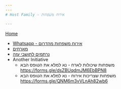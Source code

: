 ```yaml
---
---
# Host Family - אירוח משפחות

---
```

[Home](home.md)

- [Whatsapp - אירוח משפחות מהדרום](<https://chat.whatsapp.com/E6GofQiyosDLndYKKCcC4v>)
- [מארחים](<https://mearhim.vercel.app/>)
- [נרתמים לתושבי עזה](<https://sites.google.com/gshr.co.il/nirtamim/%D7%91%D7%99%D7%AA?authuser=0>)
- Another Initiative
  - משפחות שיכולות לארח - נא למלא את הטופס הבא <https://forms.gle/dsZBUqdmJM6EbBPN8>
  - משפחות שצריכות אירוח - נא למלא את הטופס הבא <https://forms.gle/QNM6m3vVLnAh82wb6>
